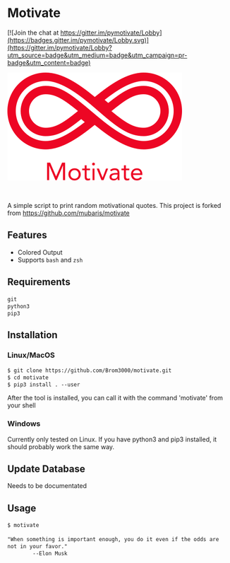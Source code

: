 # Motivate

[![Join the chat at https://gitter.im/pymotivate/Lobby](https://badges.gitter.im/pymotivate/Lobby.svg)](https://gitter.im/pymotivate/Lobby?utm_source=badge&utm_medium=badge&utm_campaign=pr-badge&utm_content=badge)

![Motivate](motivate.png)

<br/>

A simple script to print random motivational quotes.
This project is forked from https://github.com/mubaris/motivate

## Features
* Colored Output
* Supports `bash` and `zsh`

## Requirements

```
git
python3
pip3
```

## Installation

### Linux/MacOS

```
$ git clone https://github.com/Brom3000/motivate.git
$ cd motivate
$ pip3 install . --user
```

After the tool is installed, you can call it with the command 'motivate' from your shell

### Windows
Currently only tested on Linux. If you have python3 and pip3 installed, it should probably work the same way.

## Update Database

Needs to be documentated

## Usage

```
$ motivate

"When something is important enough, you do it even if the odds are not in your favor."
		--Elon Musk
```

<!-- 
## Contribution
<b>The following part is not updated yet.</b>
The most popular way to contribute is adding [new quotes](https://github.com/mubaris/motivate/issues/3). You do it by adding next JSON file in `motivate/data/` directory. The rule is 20 quotes per file.

Before you submit your new JSON file, it is helpful to validate your file at this [website](https://jsonlint.com/) to make sure it is formatly correct.

But any improvements are welcome - just open a pull request with some description.

You're also welcome to discuss the idea on [Gitter Chat](https://gitter.im/pymotivate/Lobby?utm_source=badge&utm_medium=badge&utm_campaign=pr-badge&utm_content=badge).
-->
